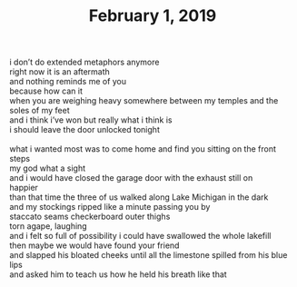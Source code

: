 ﻿---
layout:	post
title:	February 1, 2019
---

i don’t do extended metaphors anymore <br>
right now it is an aftermath <br>
and nothing reminds me of you <br>
because how can it  <br>
when you are weighing heavy somewhere between my temples and the soles of my feet <br>
and i think i’ve won but really what i think is  <br>
i should leave the door unlocked tonight  <br>
 <br>
what i wanted most was to come home and find you sitting on the front steps <br>
my god what a sight <br>
and i would have closed the garage door with the exhaust still on  <br>
happier <br>
than that time the three of us walked along Lake Michigan in the dark  <br>
and my stockings ripped like a minute passing you by <br>
staccato seams checkerboard outer thighs <br>
torn agape, laughing  <br>
and i felt so full of possibility i could have swallowed the whole lakefill <br>
then maybe we would have found your friend  <br>
and slapped his bloated cheeks until all the limestone spilled from his blue lips <br>
and asked him to teach us how he held his breath like that 






